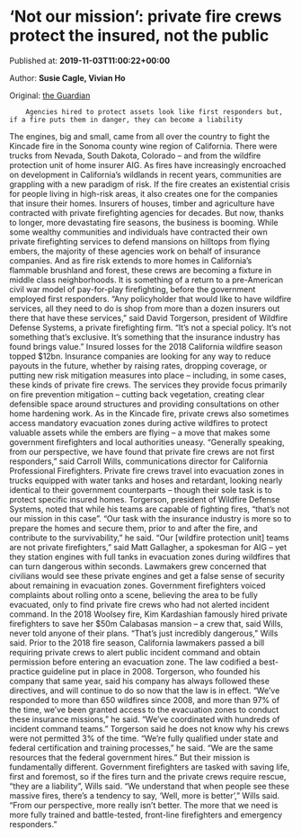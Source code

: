 
# ‘Not our mission’: private fire crews protect the insured, not the public

Published at: **2019-11-03T11:00:22+00:00**

Author: **Susie Cagle, Vivian Ho**

Original: [the Guardian](https://www.theguardian.com/us-news/2019/nov/03/not-our-mission-private-fire-crews-protect-the-insured-not-the-public)


        Agencies hired to protect assets look like first responders but, if a fire puts them in danger, they can become a liability
      
The engines, big and small, came from all over the country to fight the Kincade fire in the Sonoma county wine region of California. There were trucks from Nevada, South Dakota, Colorado – and from the wildfire protection unit of home insurer AIG.
As fires have increasingly encroached on development in California’s wildlands in recent years, communities are grappling with a new paradigm of risk. If the fire creates an existential crisis for people living in high-risk areas, it also creates one for the companies that insure their homes.
Insurers of houses, timber and agriculture have contracted with private firefighting agencies for decades. But now, thanks to longer, more devastating fire seasons, the business is booming.
While some wealthy communities and individuals have contracted their own private firefighting services to defend mansions on hilltops from flying embers, the majority of these agencies work on behalf of insurance companies. And as fire risk extends to more homes in California’s flammable brushland and forest, these crews are becoming a fixture in middle class neighborhoods. It is something of a return to a pre-American civil war model of pay-for-play firefighting, before the government employed first responders.
“Any policyholder that would like to have wildfire services, all they need to do is shop from more than a dozen insurers out there that have these services,” said David Torgerson, president of Wildfire Defense Systems, a private firefighting firm. “It’s not a special policy. It’s not something that’s exclusive. It’s something that the insurance industry has found brings value.”
Insured losses for the 2018 California wildfire season topped $12bn. Insurance companies are looking for any way to reduce payouts in the future, whether by raising rates, dropping coverage, or putting new risk mitigation measures into place – including, in some cases, these kinds of private fire crews.
The services they provide focus primarily on fire prevention mitigation – cutting back vegetation, creating clear defensible space around structures and providing consultations on other home hardening work. As in the Kincade fire, private crews also sometimes access mandatory evacuation zones during active wildfires to protect valuable assets while the embers are flying – a move that makes some government firefighters and local authorities uneasy.
“Generally speaking, from our perspective, we have found that private fire crews are not first responders,” said Carroll Wills, communications director for California Professional Firefighters.
Private fire crews travel into evacuation zones in trucks equipped with water tanks and hoses and retardant, looking nearly identical to their government counterparts – though their sole task is to protect specific insured homes.
Torgerson, president of Wildfire Defense Systems, noted that while his teams are capable of fighting fires, “that’s not our mission in this case”.
“Our task with the insurance industry is more so to prepare the homes and secure them, prior to and after the fire, and contribute to the survivability,” he said.
“Our [wildfire protection unit] teams are not private firefighters,” said Matt Gallagher, a spokesman for AIG – yet they station engines with full tanks in evacuation zones during wildfires that can turn dangerous within seconds.
Lawmakers grew concerned that civilians would see these private engines and get a false sense of security about remaining in evacuation zones. Government firefighters voiced complaints about rolling onto a scene, believing the area to be fully evacuated, only to find private fire crews who had not alerted incident command.
In the 2018 Woolsey fire, Kim Kardashian famously hired private firefighters to save her $50m Calabasas mansion – a crew that, said Wills, never told anyone of their plans. “That’s just incredibly dangerous,” Wills said.
Prior to the 2018 fire season, California lawmakers passed a bill requiring private crews to alert public incident command and obtain permission before entering an evacuation zone. The law codified a best-practice guideline put in place in 2008. Torgerson, who founded his company that same year, said his company has always followed these directives, and will continue to do so now that the law is in effect.
“We’ve responded to more than 650 wildfires since 2008, and more than 97% of the time, we’ve been granted access to the evacuation zones to conduct these insurance missions,” he said. “We’ve coordinated with hundreds of incident command teams.”
Torgerson said he does not know why his crews were not permitted 3% of the time.
“We’re fully qualified under state and federal certification and training processes,” he said. “We are the same resources that the federal government hires.”
But their mission is fundamentally different. Government firefighters are tasked with saving life, first and foremost, so if the fires turn and the private crews require rescue, “they are a liability”, Wills said.
“We understand that when people see these massive fires, there’s a tendency to say, ‘Well, more is better’,” Wills said. “From our perspective, more really isn’t better. The more that we need is more fully trained and battle-tested, front-line firefighters and emergency responders.”
